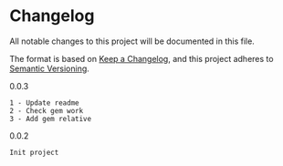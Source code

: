 # Changelog
All notable changes to this project will be documented in this file.

The format is based on [Keep a Changelog](https://keepachangelog.com/en/1.0.0/),
and this project adheres to [Semantic Versioning](https://semver.org/spec/v2.0.0.html).

0.0.3

    1 - Update readme
    2 - Check gem work
    3 - Add gem relative

0.0.2

    Init project
